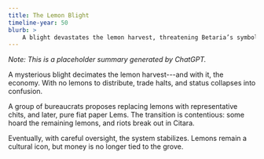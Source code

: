 ```yaml
---
title: The Lemon Blight
timeline-year: 50
blurb: >
    A blight devastates the lemon harvest, threatening Betaria’s symbolic currency. A radical shift to a fiat Lem economy tests the people’s trust in their new system and sets the stage for modern governance.
---
```


*Note: This is a placeholder summary generated by ChatGPT.*

A mysterious blight decimates the lemon harvest---and with it, the economy. With no lemons to distribute, trade halts, and status collapses into confusion.

A group of bureaucrats proposes replacing lemons with representative chits, and later, pure fiat paper Lems. The transition is contentious: some hoard the remaining lemons, and riots break out in Citara.

Eventually, with careful oversight, the system stabilizes. Lemons remain a cultural icon, but money is no longer tied to the grove.
